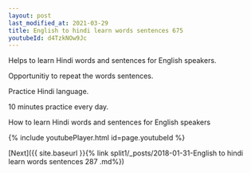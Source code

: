 ```yaml
---
layout: post
last_modified_at: 2021-03-29
title: English to hindi learn words sentences 675 
youtubeId: d4TzkNOw9Jc
---
```

 
 
Helps to learn Hindi words and sentences for English speakers.

Opportunitiy to repeat the words sentences. 

Practice Hindi language. 
 
10 minutes practice every day. 
 
How to learn Hindi words and sentences for English speakers 
 
{% include youtubePlayer.html id=page.youtubeId %}
 
 
[Next]({{ site.baseurl }}{% link  split1/_posts/2018-01-31-English to hindi learn words sentences 287 .md%})
 

